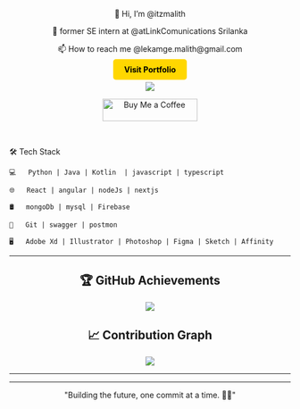 <div  align="center" >

<p> 👋 Hi, I’m @itzmalith</p>
<p>🌱 former SE intern at @atLinkComunications Srilanka </p>
<p>📫 How to reach me @lekamge.malith@gmail.com</p>
    
</div>


<div  align="center" style="text-align: center;">
    <p><a href="https://malithlk.netlify.app/" target="_blank" style="background-color: #FFD700; color: #000; padding: 10px 20px; text-decoration: none; border-radius: 5px; font-weight: bold;">Visit Portfolio</a></p>
</div>

<p align="center">
  <a href="https://drive.google.com/file/d/1t-hTIqlcLC7jGhKsKFbGvTyex68KZg_F/view?usp=sharing" target="_blank">
    <img src="https://img.shields.io/badge/View%20My%20CV-%23007ACC?style=for-the-badge&logo=readthedocs&logoColor=white"/>
  </a>
</p>

<div align="center" style="text-align: center;">
    <p><a href="https://www.buymeacoffee.com/itzmalith"> 
        <img src="https://cdn.buymeacoffee.com/buttons/v2/default-yellow.png" height="40" width="170" alt="Buy Me a Coffee">
    </a></p>
</div>

<br>




🛠 Tech Stack

    💻   Python | Java | Kotlin  | javascript | typescript 
    
    🌐   React | angular | nodeJs | nextjs 
    
    🛢   mongoDb | mysql | Firebase
    
    🔧   Git | swagger | postmon 
    
    🖥   Adobe Xd | Illustrator | Photoshop | Figma | Sketch | Affinity 


---

## <div align="center">🏆 GitHub Achievements</div>
<p align="center">
  <img src="https://github-profile-trophy.vercel.app/?username=itzmalith&theme=algolia&no-frame=true&row=1&column=7" />
</p>

## <div align="center">📈 Contribution Graph</div>
<p align="center">
  <img src="https://github-readme-activity-graph.vercel.app/graph?username=itzmalith&theme=dracula&hide_border=true" />
</p>

---





---

<div align="center">
    "Building the future, one commit at a time. 🚀💡"
</div>
